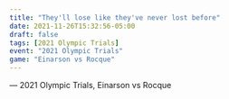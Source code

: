 ```yaml
---
title: "They'll lose like they've never lost before"
date: 2021-11-26T15:32:56-05:00
draft: false
tags: [2021 Olympic Trials]
event: "2021 Olympic Trials"
game: "Einarson vs Rocque"
---
```

— 2021 Olympic Trials, Einarson vs Rocque
<!--more--> 